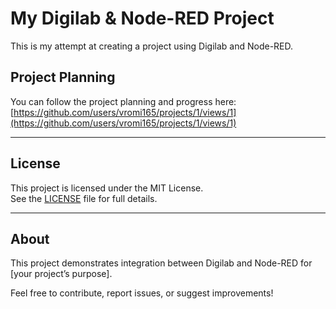 # My Digilab & Node-RED Project

This is my attempt at creating a project using Digilab and Node-RED.

## Project Planning

You can follow the project planning and progress here:  
[https://github.com/users/vromi165/projects/1/views/1](https://github.com/users/vromi165/projects/1/views/1)

---

## License

This project is licensed under the MIT License.  
See the [LICENSE](LICENSE) file for full details.

---

## About

This project demonstrates integration between Digilab and Node-RED for [your project’s purpose].  

Feel free to contribute, report issues, or suggest improvements!

